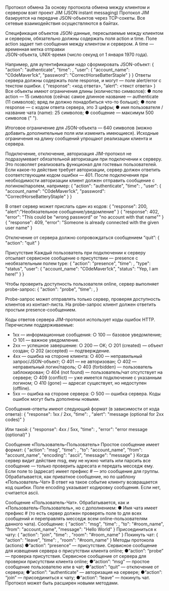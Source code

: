 Протокол обмена
За основу протокола обмена между клиентом и сервером взят проект JIM (JSON instant messaging)
Протокол JIM базируется на передаче JSON-объектов через TCP-сокеты.
Все сетевые взаимодействия осуществляются в байтах.

Спецификация объектов
JSON-данные, пересылаемые между клиентом и сервером, обязательно должны содержать поля  action и time.
Поле action задает тип сообщения между клиентом и сервером. А time — временная метка отправки  
JSON-объекта, UNIX-время (число секунд от 1 января 1970 года).

Например, для аутентификации надо сформировать JSON-объект:
{
    "action": "authenticate",
    "time": <unix timestamp>,
    "user": {
        "account_name": "C0deMaver1ck",
        "password":
        "CorrectHorseBatterStaple"
    }
}
Ответы сервера должны содержать поле response, и могут — поле alert/error с текстом ошибки.
{
    "response": <код ответа>,
    "alert": <текст ответа>
}
Все объекты имеют ограничения длины (количество символов):
    ● поле action — 15 символов (сейчас самое длинное название — authenticate (11 символов); 
      вряд ли должно понадобиться что-то больше);
    ● поле response — с кодом ответа сервера, это 3 цифры;
    ● имя пользователя / название чата (name): 25 символов;
    ● сообщение — максимум 500 символов (" ").

Итоговое ограничение для JSON-объекта — 640 символов (можно добавить дополнительные поля или изменить 
имеющиеся). 
Исходные ограничения на длину сообщений упрощают реализации клиента и сервера.

Подключение, отключение, авторизация
JIM-протокол не подразумевает обязательной авторизации при подключении к серверу. Это позволяет 
реализовать функционал для гостевых пользователей.
Если какое-то действие требует авторизации, сервер должен ответить соответствующим кодом ошибки — 401.
После подключения при необходимости авторизации клиент должен отправить сообщение с логином/паролем, 
например:
{
    "action": "authenticate",
    "time": <unix timestamp>,
    "user": {
        "account_name": "C0deMaver1ck",
        "password":
        "CorrectHorseBatteryStaple"
    }
}

В ответ сервер может прислать один из кодов:
{
    "response": 200,
    "alert":"Необязательное сообщение/уведомление"
}
{
    "response": 402,
    "error": "This could be "wrong password" or "no account with that name""
}
{
    "response": 409,
    "error": "Someone is already connected with the given user name"
}

Отключение от сервера должно сопровождаться сообщением “quit”:
{
    "action": "quit"
}

Присутствие
Каждый пользователь при подключении к серверу отсылает сервисное сообщение о присутствии — presence с 
необязательным полем type:
{
    "action": "presence",
    "time": <unix timestamp>,
    "type": "status",
    "user": {
        "account_name": "C0deMaver1ck",
        "status": "Yep, I am here!"
    }
}

Чтобы проверить доступность пользователя online, сервер выполняет probe-запрос:
{
    "action": "probe",
    "time": <unix timestamp>,
}

Probe-запрос может отправлять только сервер, проверяя доступность клиентов из контакт-листа. 
На probe-запрос клиент должен ответить простым presence-сообщением.

Коды ответов сервера
JIM-протокол использует коды ошибок HTTP. Перечислим поддерживаемые:
- 1xx — информационные сообщения:
    ○ 100 — базовое уведомление;
    ○ 101 — важное уведомление.
- 2xx — успешное завершение:
    ○ 200 — OK;
    ○ 201 (created) — объект создан;
    ○ 202 (accepted) — подтверждение.
- 4xx — ошибка на стороне клиента:
    ○ 400 — неправильный запрос/JSON-объект;
    ○ 401 — не авторизован;
    ○ 402 — неправильный логин/пароль;
    ○ 403 (forbidden) — пользователь заблокирован;
    ○ 404 (not found) — пользователь/чат отсутствует на сервере;
    ○ 409 (conflict) — уже имеется подключение с указанным логином;
    ○ 410 (gone) — адресат существует, но недоступен (offline).
- 5xx — ошибка на стороне сервера:
    ○ 500 — ошибка сервера.
Коды ошибок могут быть дополнены новыми.

Сообщения-ответы имеют следующий формат (в зависимости от кода ответа):
{
    "response": 1xx / 2xx,
    "time": <unix timestamp>,
    "alert": "message (optional for 2xx codes)"
}

Или такой:
{
    "response": 4xx / 5xx,
    "time": <unix timestamp>,
    "error": "error message (optional)"
}

Сообщение «Пользователь–Пользователь»
Простое сообщение имеет формат:
{
    "action": "msg",
    "time": <unix timestamp>,
    "to": "account_name",
    "from": "account_name",
    "encoding": "ascii",
    "message": "message"
}
Когда сервер видит действие msg, ему не нужно читать или парсить все сообщение — только проверить адресата 
и передать месседж ему.
Если поле to (адресат) имеет префикс # — это сообщение для группы. Обрабатывается, как приватное сообщение, но по шаблону «Пользователь-Чат»
В ответ на такое событие клиенту возвращается код ошибки.
Поле encoding указывает кодировку сообщения. Если нет, считается ascii.

Сообщение «Пользователь-Чат».
Обрабатывается, как и «Пользователь-Пользователь», но с дополнением:
●  Имя чата имеет префикс # (то есть сервер должен проверять поле to для всех сообщений и
переправлять месседж всем online-пользователям данного чата).
Сообщение:
{
    "action": "msg",
    "time": <unix timestamp>,
    "to": "#room_name",
    "from": "account_name",
    "message": "Hello World"
}
Присоединиться к чату:
{
    "action": "join",
    "time": <unix timestamp>,
    "room": "#room_name"
}
Покинуть чат:
{
    "action": "leave",
    "time": <unix timestamp>,
    "room": "#room_name"
}
Методы протокола (actions)
    ●“action”: “presence” — присутствие. Сервисное сообщение для извещения сервера о  присутствии клиента online;
    ●“action”: “prоbe” — проверка присутствия. Сервисное сообщение от сервера для проверки присутствии клиента online;
    ●“action”: “msg” — простое сообщение пользователю или в чат;
    ●“action”: “quit” — отключение от сервера;
    ●“action”: “authenticate” — авторизация на сервере;
    ●“action”: “join” — присоединиться к чату;
    ●“action”: “leave” — покинуть чат.
Протокол может быть расширен новыми методами.